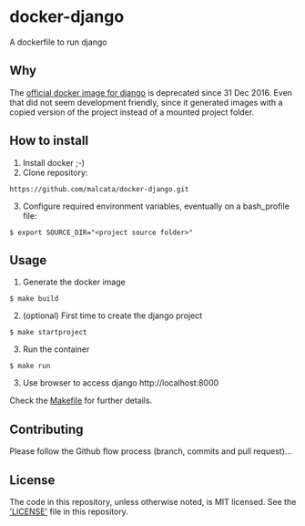 # docker-django
A dockerfile to run django

## Why
The [official docker image for django](https://hub.docker.com/_/django/) is deprecated since 31 Dec 2016. Even that did not seem development friendly, since it generated images with a copied version of the project instead of a mounted project folder.

## How to install

1. Install docker ;-)
2. Clone repository:
```shell
https://github.com/malcata/docker-django.git
```
3. Configure required environment variables, eventually on a bash_profile file:
```shell
$ export SOURCE_DIR="<project source folder>"
```

## Usage

1. Generate the docker image
```shell
$ make build
```
2. (optional) First time to create the django project
```shell
$ make startproject
```
3. Run the container
```shell
$ make run
```
3. Use browser to access django http://localhost:8000

Check the [Makefile](Makefile) for further details.


## Contributing

Please follow the Github flow process (branch, commits and pull request)...


## License

The code in this repository, unless otherwise noted, is MIT licensed. See the ['LICENSE'](LICENSE) file in this repository.


